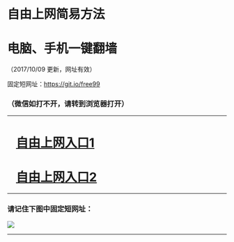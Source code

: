 ﻿# 自由上网简易方法

# 电脑、手机一键翻墙

（2017/10/09 更新，网址有效）

固定短网址：https://git.io/free99

### （微信如打不开，请转到浏览器打开）


***





# &nbsp;&nbsp; <a href="http://ft356613108.fwq-tz-1001.info/fwqtz01.html?t=100900123172 " target="_blank">自由上网入口1</a>
# &nbsp;&nbsp; <a href="http://ft2892521621.fwq-tz-1002.info/fwqtz02.html?t=100900125887 " target="_blank">自由上网入口2</a>
***

### 请记住下图中固定短网址：

<img src="https://s3-us-west-2.amazonaws.com/fwq-1001/yjfq-20170905okok.png" /> 


***

